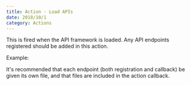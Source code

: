```yaml
---
title: Action - Load APIs
date: 2018/10/1
category: Actions
---
```


This is fired when the API framework is loaded. Any API endpoints registered should be added in this action. 

Example:

<script src="https://gist.github.com/benrgreene/d6efef21d2f94a2d2f4eeb68a54414d1.js?file=action-api-loaded.php"></script>

It's recommended that each endpoint (both registration and callback) be given its own file, and that files are included in the action callback.